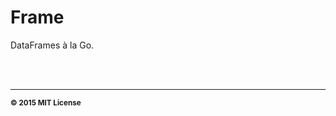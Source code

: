 # Frame

DataFrames à la Go. 

<br>
<br>

<hr>
<small>
<strong>&copy; 2015 MIT License</strong>
</small>
